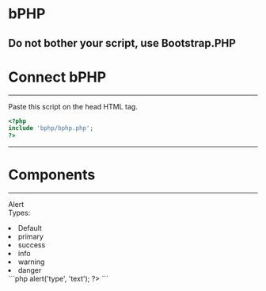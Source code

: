 # bPHP
Do not bother your script, use Bootstrap.PHP
---------------------------------------------------
# Connect bPHP
---------------------------------------------------
Paste this script on the head HTML tag.
```php
<?php
include 'bphp/bphp.php';
?>
```
---------------------------------------------------
# Components
---------------------------------------------------
Alert<br>
Types:<br>
<li>Default</li>
<li>primary</li>
<li>success</li>
<li>info</li>
<li>warning</li>
<li>danger</li>
```php
<? $bphp->alert('type', 'text'); ?>
```
